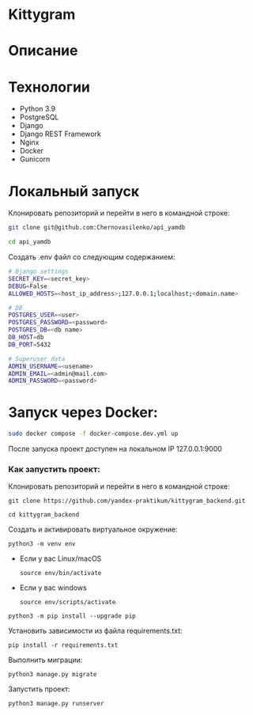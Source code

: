 # Kittygram
# Описание
# Технологии
- Python 3.9
- PostgreSQL
- Django
- Django REST Framework
- Nginx
- Docker
- Gunicorn
# Локальный запуск
Клонировать репозиторий и перейти в него в командной строке:

```bash
git clone git@github.com:Chernovasilenko/api_yamdb
```

```bash
cd api_yamdb
```
Создать .env файл со следующим содержанием:

```bash
# Django settings
SECRET_KEY=<secret_key>
DEBUG=False
ALLOWED_HOSTS=<host_ip_address>;127.0.0.1;localhost;<domain.name>

# DB
POSTGRES_USER=<user>
POSTGRES_PASSWORD=<password>
POSTGRES_DB=<db name>
DB_HOST=db
DB_PORT=5432

# Superuser data
ADMIN_USERNAME=<usename>
ADMIN_EMAIL=<admin@mail.com>
ADMIN_PASSWORD=<password>
```

# Запуск через Docker:

```bash
sudo docker compose -f docker-compose.dev.yml up
```
После  запуска проект доступен на локальном IP 127.0.0.1:9000






### Как запустить проект:

Клонировать репозиторий и перейти в него в командной строке:

```
git clone https://github.com/yandex-praktikum/kittygram_backend.git
```

```
cd kittygram_backend
```

Cоздать и активировать виртуальное окружение:

```
python3 -m venv env
```

* Если у вас Linux/macOS

    ```
    source env/bin/activate
    ```

* Если у вас windows

    ```
    source env/scripts/activate
    ```

```
python3 -m pip install --upgrade pip
```

Установить зависимости из файла requirements.txt:

```
pip install -r requirements.txt
```

Выполнить миграции:

```
python3 manage.py migrate
```

Запустить проект:

```
python3 manage.py runserver
```